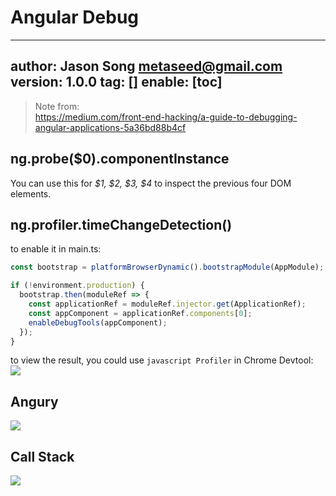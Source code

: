 # Angular Debug
---
author: Jason Song <metaseed@gmail.com>
version: 1.0.0
tag: []
enable: [toc]
---

> Note from:   
https://medium.com/front-end-hacking/a-guide-to-debugging-angular-applications-5a36bd88b4cf

## ng.probe($0).componentInstance
You can use this for *$1, $2, $3, $4* to inspect the previous four DOM elements.

## ng.profiler.timeChangeDetection()
to enable it in main.ts:  
```js {5-7}
const bootstrap = platformBrowserDynamic().bootstrapModule(AppModule);

if (!environment.production) {
  bootstrap.then(moduleRef => {
    const applicationRef = moduleRef.injector.get(ApplicationRef);
    const appComponent = applicationRef.components[0];
    enableDebugTools(appComponent);
  });
}
```

to view the result, you could use `javascript Profiler` in Chrome Devtool:
![](https://cdn-images-1.medium.com/max/1000/1*iHoxgBHiGM85lZskVHjGtg.png)

## Angury
![](https://cdn-images-1.medium.com/max/1000/1*HyfbXNfZhGL-7kM7z9yBxQ.jpeg)

## Call Stack
![](https://cdn-images-1.medium.com/max/800/1*wOO5wM-0tsXxpNiouveIfw.gif)